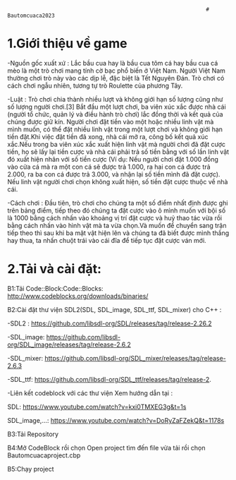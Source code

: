                                                                    # Bautomcuaca2023
                                                                   

# 1.Giới thiệu về game

-Nguồn gốc xuất xứ : Lắc bầu cua hay là bầu cua tôm cá hay bầu cua cá mèo là một trò chơi mang tính cờ bạc phổ biến ở Việt Nam. Người Việt Nam thường chơi trò này vào các dịp lễ, đặc biệt là Tết Nguyên Đán. Trò chơi có cách chơi ngẫu nhiên, tương tự trò Roulette của phương Tây.

-Luật : Trò chơi chia thành nhiều lượt và không giới hạn số lượng cũng như số lượng người chơi.[3] Bắt đầu một lượt chơi, ba viên xúc xắc được nhà cái (người tổ chức, quản lý và điều hành trò chơi) lắc đồng thời và kết quả của chúng được giữ kín. Người chơi đặt tiền vào một hoặc nhiều linh vật mà mình muốn, có thể đặt nhiều linh vật trong một lượt chơi và không giới hạn tiền đặt.Khi việc đặt tiền đã xong, nhà cái mở ra, công bố kết quả xúc xắc.Nếu trong ba viên xúc xắc xuất hiện linh vật mà người chơi đã đặt cược tiền, họ sẽ lấy lại tiền cược và nhà cái phải trả số tiền bằng với số lần linh vật đó xuất hiện nhân với số tiền cược (Ví dụ: Nếu người chơi đặt 1.000 đồng vào cửa cá mà ra một con cá sẽ được trả 1.000, ra hai con cá được trả 2.000, ra ba con cá được trả 3.000, và nhận lại số tiền mình đã đặt cược). Nếu linh vật người chơi chọn không xuất hiện, số tiền đặt cược thuộc về nhà cái.

-Cách chơi : Đầu tiên, trò chơi cho chúng ta một số điểm nhất định được ghi trên bảng điểm, tiếp theo đó chúng ta đặt cược vào ô mình muốn với bội số là 1000 bằng cách nhấn vào khoảng vị trí đặt cược và huỷ thao tác vừa rồi bằng cách nhấn vào hình vật mà ta vừa chọn.Và muốn để chuyển sang trận tiếp theo thì sau khi ba mặt vật hiện lên và chúng ta đã biết được mình thắng hay thua, ta nhấn chuột trái vào cái đĩa để tiếp tục đặt cược ván mới.


# 2.Tải và cài đặt:

B1:Tải Code::Block:Code::Blocks: http://www.codeblocks.org/downloads/binaries/

B2:Cài đặt thư viện SDL2(SDL, SDL_image, SDL_ttf, SDL_mixer) cho C++ :

-SDL2 : https://github.com/libsdl-org/SDL/releases/tag/release-2.26.2

-SDL_image: https://github.com/libsdl-org/SDL_image/releases/tag/release-2.6.2

-SDL_mixer: https://github.com/libsdl-org/SDL_mixer/releases/tag/release-2.6.3

-SDL_ttf: https://github.com/libsdl-org/SDL_ttf/releases/tag/release-2.

-Liên kết codeblock với các thư viện Xem hướng dẫn tại :

SDL:  https://www.youtube.com/watch?v=kxi0TMXEG3g&t=1s
			
SDL_image,...: https://www.youtube.com/watch?v=DoRyZaFZekQ&t=1178s

B3:Tải Repository

B4:Mở CodeBlock rồi chọn Open project tìm đến file vừa tải rồi chọn Bautomcuacaproject.cbp

B5:Chạy project                                                                   
